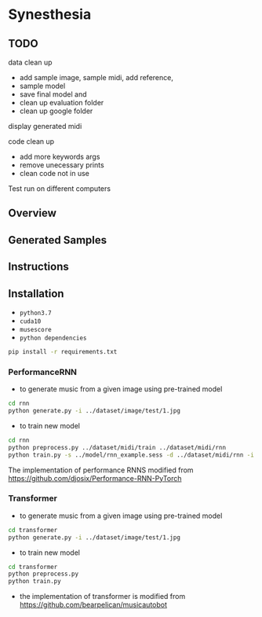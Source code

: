 # Synesthesia

## TODO
data clean up
 - add sample image, sample midi, add reference, 
 - sample model
 - save final model and 
 - clean up evaluation folder
 - clean up google folder
  
display generated midi

code clean up
 - add more keywords args
 - remove unecessary prints
 - clean code not in use

Test run on different computers
  
## Overview

## Generated Samples


## Instructions

##

## Installation
- `python3.7`
- `cuda10`
- `musescore`
- `python dependencies`
```bash
pip install -r requirements.txt
```

### PerformanceRNN

- to generate music from a given image using pre-trained model

```bash
cd rnn
python generate.py -i ../dataset/image/test/1.jpg
```
- to train new model
```bash
cd rnn
python preprocess.py ../dataset/midi/train ../dataset/midi/rnn
python train.py -s ../model/rnn_example.sess -d ../dataset/midi/rnn -i 10
```
The implementation of performance RNNS modified from https://github.com/djosix/Performance-RNN-PyTorch

### Transformer
- to generate music from a given image using pre-trained model

```bash
cd transformer
python generate.py -i ../dataset/image/test/1.jpg
```
- to train new model
```bash
cd transformer
python preprocess.py
python train.py
```

- the implementation of transformer is modified from https://github.com/bearpelican/musicautobot